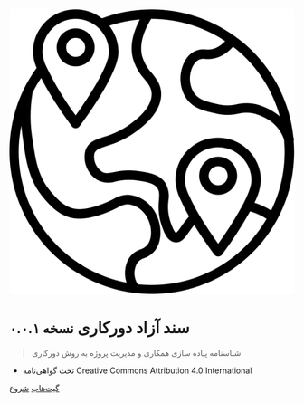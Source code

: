 <!-- _coverpage.md -->

![logo](assets/media/logo.svg)

# سند آزاد دورکاری <small>نسخه  ۰.۰.۱</small>

> شناسنامه پیاده سازی همکاری و مدیریت پروژه به روش دورکاری

- تحت گواهی‌نامه Creative Commons Attribution 4.0 International

[گیت‌هاب](https://github.com/makbn/remote_working_open_manifesto)
[شروع](#start)

